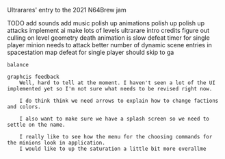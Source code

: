 
Ultrarares' entry to the 2021 N64Brew jam

TODO
    add sounds
    add music
    polish up animations
    polish up 
    polish up attacks
    implement ai
    make lots of levels
    ultrarare intro
    credits
    figure out culling on level geometry
    death animation is slow
    defeat timer for single player
    minion needs to attack better
    number of dynamic scene entries in spacestation map
    defeat for single player should skip to ga

    balance

    graphcis feedback
        Well, hard to tell at the moment. I haven't seen a lot of the UI implemented yet so I'm not sure what needs to be revised right now. 

        I do think think we need arrows to explain how to change factions and colors.

        I also want to make sure we have a splash screen so we need to settle on the name. 

        I really like to see how the menu for the choosing commands for the minions look in application.
        I would like to up the saturation a little bit more overallme